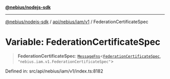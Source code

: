 [**@nebius/nodejs-sdk**](../../../../../README.md)

***

[@nebius/nodejs-sdk](../../../../../README.md) / [api/nebius/iam/v1](../README.md) / FederationCertificateSpec

# Variable: FederationCertificateSpec

> **FederationCertificateSpec**: [`MessageFns`](../../../../../runtime/protos/core/interfaces/MessageFns.md)\<[`FederationCertificateSpec`](../interfaces/FederationCertificateSpec.md), `"nebius.iam.v1.FederationCertificateSpec"`\>

Defined in: src/api/nebius/iam/v1/index.ts:8182
